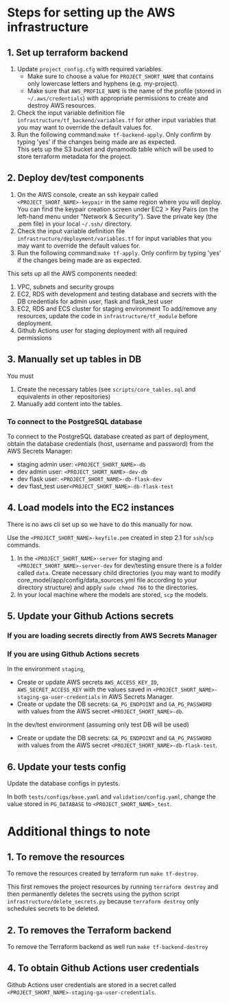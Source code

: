 # Steps for setting up the AWS infrastructure

## 1. Set up terraform backend

1. Update `project_config.cfg` with required variables.
    - Make sure to choose a value for `PROJECT_SHORT_NAME` that contains only lowercase letters and hyphens (e.g.
      my-project).
    - Make sure that `AWS_PROFILE_NAME` is the name of the profile (stored in `~/.aws/credentials`) with appropriate
      permissions to create and destroy AWS resources.
2. Check the input variable definition file `infrastructure/tf_backend/variables.tf` for other input variables that you
   may want to override the default values for.
3. Run the following command:`make tf-backend-apply`. Only confirm by typing 'yes' if the changes being made are as
   expected.
   <br/>
   This sets up the S3 bucket and dynamodb table which will be used to store terraform metadata for the project.

## 2. Deploy dev/test components

1. On the AWS console, create an ssh keypair called `<PROJECT_SHORT_NAME>-keypair` in the same region where you will
   deploy. You can find the keypair creation screen under EC2 > Key Pairs (on the left-hand menu under "Network &
   Security"). Save the private key (the .pem file) in your local `~/.ssh/` directory.
2. Check the input variable definition file `infrastructure/deployment/variables.tf` for input variables that you may
   want to override the default values for.
3. Run the following command:`make tf-apply`. Only confirm by typing 'yes' if the changes being made are as expected.

This sets up all the AWS components needed:

1. VPC, subnets and security groups
2. EC2, RDS with development and testing database and secrets with the DB credentials for admin user, flask and
   flask_test user
3. EC2, RDS and ECS cluster for staging environment To add/remove any resources, update the code
   in `infrastructure/tf_module` before deployment.
4. Github Actions user for staging deployment with all required permissions

## 3. Manually set up tables in DB

You must

1. Create the necessary tables (see `scripts/core_tables.sql` and equivalents in other repositories)
2. Manually add content into the tables.

### To connect to the PostgreSQL database

To connect to the PostgreSQL database created as part of deployment, obtain the database credentials (host, username and
password) from the AWS Secrets Manager:

-   staging admin user: `<PROJECT_SHORT_NAME>-db`
-   dev admin user: `<PROJECT_SHORT_NAME>-dev-db`
-   dev flask user: `<PROJECT_SHORT_NAME>-db-flask-dev`
-   dev flast_test user`<PROJECT_SHORT_NAME>-db-flask-test`

## 4. Load models into the EC2 instances

There is no aws cli set up so we have to do this manually for now.

Use the `<PROJECT_SHORT_NAME>-keyfile.pem` created in step 2.1 for `ssh`/`scp` commands.

1. In the `<PROJECT_SHORT_NAME>-server` for staging and `<PROJECT_SHORT_NAME>-server-dev` for dev/testing ensure there
   is a folder called `data`. Create necessary child directories (you may want to modify
   core_model/app/config/data_sources.yml file according to your directory structure) and apply `sudo chmod
   766` to the directories.
2. In your local machine where the models are stored, `scp` the models.

## 5. Update your Github Actions secrets

### If you are loading secrets directly from AWS Secrets Manager

### If you are using Github Actions secrets
In the environment `staging`,

-   Create or update AWS secrets `AWS_ACCESS_KEY_ID`, `AWS_SECRET_ACCESS_KEY` with the values saved
    in `<PROJECT_SHORT_NAME>-staging-ga-user-credentials` in AWS Secrets Manager.
-   Create or update the DB secrets: `GA_PG_ENDPOINT` and `GA_PG_PASSWORD` with values from the AWS secret `<PROJECT_SHORT_NAME>-db`.

In the dev/test environment (assuming only test DB will be used)

-   Create or update the DB secrets: `GA_PG_ENDPOINT` and `GA_PG_PASSWORD` with values from the AWS
    secret `<PROJECT_SHORT_NAME>-db-flask-test`.

## 6. Update your tests config

Update the database configs in pytests.

In both `tests/configs/base.yaml` and `validation/config.yaml`, change the value stored in `PG_DATABASE`
to `<PROJECT_SHORT_NAME>_test`.

# Additional things to note

## 1. To remove the resources

To remove the resources created by terraform run `make tf-destroy`.

This first removes the project resources by running `terraform destroy` and then permanently deletes the secrets using
the python script `infrastructure/delete_secrets.py` because `terraform destroy` only schedules secrets to be deleted.

## 2. To removes the Terraform backend

To remove the Terraform backend as well run `make tf-backend-destroy`

## 4. To obtain Github Actions user credentials

Github Actions user credentials are stored in a secret called `<PROJECT_SHORT_NAME>-staging-ga-user-credentials`.
